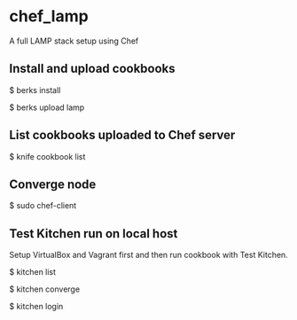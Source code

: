 # chef_lamp
A full LAMP stack setup using Chef

Install and upload cookbooks
-----------------------------

  $ berks install
  
  $ berks upload lamp

List cookbooks uploaded to Chef server
--------------------------------------

  $ knife cookbook list

Converge node
---------------

  $ sudo chef-client

Test Kitchen run on local host
------------------------------
Setup VirtualBox and Vagrant first and then run cookbook with Test Kitchen.

  $ kitchen list
  
  $ kitchen converge

  $ kitchen login
